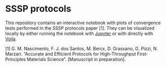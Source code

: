 # SSSP protocols

This repository contains an interactive notebook with plots of convergence tests performed in the SSSP protocols paper [1]. They can be visualized locally by either running the notebook with [Jupyter](https://jupyter.org) or with directly with [Voila](https://voila.readthedocs.io/en/stable/).

[1] G. M. Nascimento, F. J. dos Santos, M. Bercx, D. Grassano, G. Pizzi, N. Marzari. “Accurate and Efficient Protocols for High-Throughput First-Principles Materials Science”. [Manuscript in preparation].

